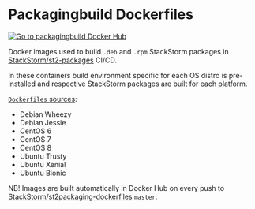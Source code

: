 # Packagingbuild Dockerfiles
[![Go to packagingbuild Docker Hub](https://img.shields.io/badge/Docker%20Hub-packagingbuild-blue.svg)](https://hub.docker.com/r/stackstorm/packagingbuild/)

Docker images used to build `.deb` and `.rpm` StackStorm packages in [StackStorm/st2-packages](https://github.com/StackStorm/st2-packages/blob/master/docker-compose.circle.yml) CI/CD.

In these containers build environment specific for each OS distro is pre-installed and respective StackStorm packages are built for each platform.

[`Dockerfiles` sources](https://github.com/StackStorm/st2packaging-dockerfiles/blob/master/packagingbuild):
- Debian Wheezy
- Debian Jessie
- CentOS 6
- CentOS 7
- CentOS 8
- Ubuntu Trusty
- Ubuntu Xenial
- Ubuntu Bionic

NB!
Images are built automatically in Docker Hub on every push to [StackStorm/st2packaging-dockerfiles](https://github.com/StackStorm/st2packaging-dockerfiles/) `master`.

